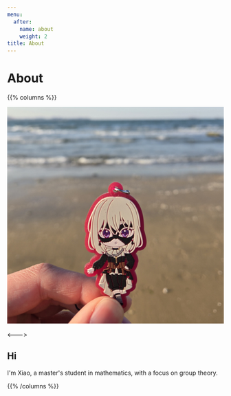 ```yaml
---
menu:
  after:
    name: about
    weight: 2
title: About
---
```



# About

{{% columns %}}

![fig](avatar.jpg)

<--->
## Hi

I'm Xiao, a master's student in mathematics, with a focus on group theory.

{{% /columns %}}
